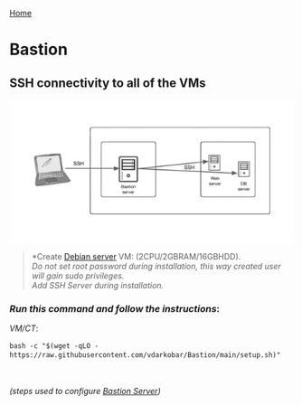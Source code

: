 <p align="left">
  <a href="https://github.com/vdarkobar/Home-Cloud/tree/main?tab=readme-ov-file#create-bastion--jump-server">Home</a>
</p>  
  
# Bastion
## SSH connectivity to all of the VMs

<p align="center">
  <img src="https://github.com/vdarkobar/Home-Cloud/blob/main/shared/bastion.webp">
</p>

> *Create <a href="https://www.debian.org/">Debian server</a> VM: (2CPU/2GBRAM/16GBHDD).  
> *Do not set root password during installation, this way created user will gain sudo privileges.*   
> *Add SSH Server during installation.*  
  
### *Run this command and follow the instructions*:
*VM/CT*:
```
bash -c "$(wget -qLO - https://raw.githubusercontent.com/vdarkobar/Bastion/main/setup.sh)"
```


<br><br>
*(steps used to configure <a href="https://github.com/vdarkobar/Home-Cloud/blob/main/shared/Bastion.md#bastion">Bastion Server</a>)*

